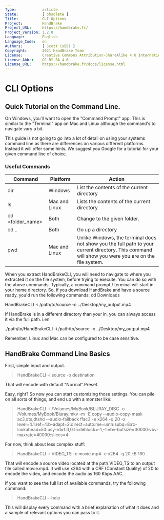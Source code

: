 ```yaml
---
Type:            article
State:           [ obsolete ]
Title:           CLI Options
Project:         HandBrake
Project_URL:     https://handbrake.fr/
Project_Version: 1.2.0
Language:        English
Language_Code:   en
Authors:         [ Scott (s55) ]
Copyright:       2021 HandBrake Team
License:         Creative Commons Attribution-ShareAlike 4.0 International
License_Abbr:    CC BY-SA 4.0
License_URL:     https://handbrake.fr/docs/license.html
---
```


CLI Options
=============================

## Quick Tutorial on the Command Line.

On Windows, you'll want to open the "Command Prompt" app. This is similar to the "Terminal" app on Mac and Linux although the command's to navigate vary a bit.

This guide is not going to go into a lot of detail on using your systems command line as there are differences on various different platforms. Instead it will offer some hints. 
We suggest you Google for a tutorial for your given command line of choice. 

### Useful Commands

| Command          | Platform        | Action                                                                                                                                              |
|------------------|-----------------|-----------------------------------------------------------------------------------------------------------------------------------------------------|
| dir              | Windows         | List the contents of the current directory                                                                                                          |
| ls               | Mac and Linux | Lists the contents of the current directory                                                                                                         |
| cd <folder_name> | Both            | Change to the given folder.                                                                                                                         |
| cd ..            | Both            | Go up a directory                                                                                                                                   |
| pwd              | Mac and Linux | Unlike Windows, the terminal does not show you the full path to your current directory. This command will show you were you are on the file system. |


When you extract HandBrakeCLI, you will need to navigate to where you extracted it on the file system, before trying to execute.  You can do so with the above commands.
Typically, a command prompt / terminal will start in your home directory.  So, if you download HandBrake and have a source ready, you'd run the following commands:
cd Downloads

HandBrakeCLI -i /path/to/source -o ../Desktop/my_output.mp4

If HandBrake is in a different directory than your in, you can always access it via the full path. i.en

./path/to/HandBrakeCLI -i /path/to/source -o ../Desktop/my_output.mp4

Remember, Linux and Mac can be configured to be case sensitive. 


## HandBrake Command Line Basics

First, simple input and output.

> HandBrakeCLI -i source -o destination

That will encode with default "Normal" Preset.

Easy, right? So now you can start customizing those settings. You can pile on all sorts of things, and end up with a monster like:

> HandBrakeCLI -i /Volumes/MyBook/BLURAY_DISC -o /Volumes/MyBook/Bluray.mkv -m -E copy --audio-copy-mask ac3,dts,dtshd --audio-fallback ffac3 -e x264 -q 20 -x level=4.1:ref=4:b-adapt=2:direct=auto:me=umh:subq=8:rc-lookahead=50:psy-rd=1.0,0.15:deblock=-1,-1:vbv-bufsize=30000:vbv-maxrate=40000:slices=4


For now, think about less complex stuff:

> HandBrakeCLI -i VIDEO_TS -o movie.mp4 -e x264 -q 20 -B 160

That will encode a source video located at the path VIDEO_TS to an output file called movie.mp4. It will use x264 with a CRF (Constant Quality) of 20 to encode the video, and encode the audio as 160 Kbps AAC.

If you want to see the full list of available commands, try the following command:

> HandBrakeCLI --help

This will display every command with a brief explanation of what it does and a sample of relevant options you can pass to it. 
